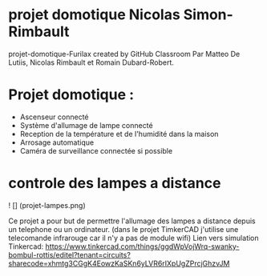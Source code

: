 # projet domotique Nicolas Simon-Rimbault
projet-domotique-Furilax created by GitHub Classroom
Par Matteo De Lutiis, Nicolas Rimbault et Romain Dubard-Robert.

# Projet domotique :
- Ascenseur connecté
- Système d'allumage de lampe connecté 
- Reception de la température et de l'humidité dans la maison
- Arrosage automatique
- Caméra de surveillance connectée si possible

# controle des lampes a distance

! [] (projet-lampes.png)

Ce projet a pour but de permettre l'allumage des lampes a distance depuis un telephone ou un ordinateur. (dans le projet TimkerCAD j'utilise une telecomande infrarouge car il n'y a pas de module wifi)
Lien vers simulation Tinkercad: https://www.tinkercad.com/things/ggdWpVojWrq-swanky-bombul-rottis/editel?tenant=circuits?sharecode=xhmtg3CGgK4EowzKaSKn6yLVR6rIXpUgZPrcjGhzvJM
